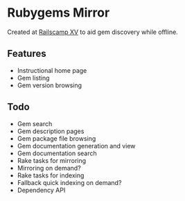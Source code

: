 # Rubygems Mirror

Created at [Railscamp XV](http://bne15.railscamps.org/) to aid gem discovery while offline.

## Features

* Instructional home page
* Gem listing
* Gem version browsing

## Todo

* Gem search
* Gem description pages
* Gem package file browsing
* Gem documentation generation and view
* Gem documentation search
* Rake tasks for mirroring
* Mirroring on demand?
* Rake tasks for indexing
* Fallback quick indexing on demand?
* Dependency API
